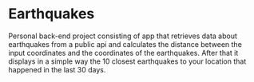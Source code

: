 # Earthquakes
 
Personal back-end project consisting of app that retrieves data about earthquakes from a public api and calculates the distance between the input coordinates and the coordinates of the earthquakes. After that it displays in a simple way the 10 closest earthquakes to your location that happened in the last 30 days.
